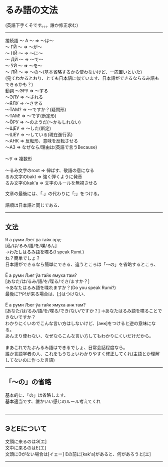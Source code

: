 # るみ語の文法
(英語下手くそです。。。誰か修正求む)
___
接続語
～ А ～ => ～は～<BR>
～ ГЙ ～ => ～が～<BR>
～ НЙ ～ => ～に～<BR>
～ ДЙ ～ => ～で～<BR>
～ ӰЙ ～ => ～を～<BR>
～ ЛЙ ～ => ～の～(基本省略するから使わないけど、一応置いといた)<BR>
(見てわかるとおり、とても日本語に似ています、日本語ができるならるみ語もできるかも？)<BR>
動詞
～ЭРУ => ～する<BR>
～ЭЛУ => ～される<BR>
～ЯЛУ => ～させる<BR>
～ТАМ? => ～ですか？(疑問形)<BR>
～ТАМ! => ～です(断定形)<BR>
～ӪРУ => ～のようだ(～かもしれない)<BR>
～ЩЕУ => ～した(断定)<BR>
～ШЕУ => ～している(現在進行系)<BR>
～АНК => 反転形、意味を反転させる<BR>
～АЗ => なぜなら/理由は(英語で言うBecause)<BR>
<BR>
～У => 複数形<BR>
<BR>
～るみ文字のroot => 伸ばす、敬語の意になる<BR>
るみ文字のbakt => 強く弾くように発音<BR>
るみ文字のkak'a => 文字のルールを無視させる<BR>

文章の最後には、「.」の代わりに「;」をつける。<BR>
<BR>
語順は日本語と同じである、<BR>
___
## 文法
Я а руми Љег ӱа тайк эру;<BR>
[私/は/るみ/語/を/喋/る/。]<BR>
→わたしはるみ語を喋る(I speak Rumi.)<BR>
ね？簡単でしょ？<BR>
日本語ができるなら簡単にできる、違うところは「～の」を省略するところ、<BR>
<BR>
Ё а руми Љег ӱа тайк ямуха там?<BR>
[あなた/は/るみ/語/を/喋る/でき/ますか？]<BR>
→あなたはるみ語を喋れますか？(Do you speak Rumi?)<BR>
最後に?や!が来る場合は、[;]はつけない、<BR>
<BR>
Ё а руми Љег ӱа тайк ямуха анҝ там?<BR>
[あなた/は/るみ/語/を/喋る/でき/ない/ですか？]
→あなたはるみ語を喋ることできないですか？<BR>
わかりにくいのでこんな言い方はしないけど、[анҝ]をつけると逆の意味になる。<BR>
あんまり使わない、なぜならこんな言い方してもわかりにくいだけだから。<BR>
<BR>
まあこれでたぶんるみ語はできるでしょ、日常会話程度なら。<BR>
誰か言語学者の人、これをもうちょいわかりやすく修正してくれ(主語とか理解してないのに作った言語)<BR>
___
## 「～の」の省略
基本的に、「の」は省略します、<BR>
基本適当です、誰かいい感じのルール考えてくれ<BR>
<BR>
___
## ЭとЕについて
文頭に来るのはЭ[エ]<BR>
文中に来るのはЕ[エ]<BR>
文頭にЭがない場合は[イェー]
Еの前に[kak'a]があると、何があろうと[エ]
___
